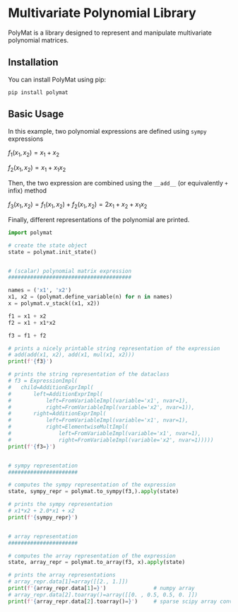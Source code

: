 # Multivariate Polynomial Library

PolyMat is a library designed to represent and manipulate multivariate polynomial matrices.


## Installation

You can install PolyMat using pip:

```
pip install polymat
```

<!-- # Multivariate Polynomial Library

`polymat` is a library designed to represent and manipulate multivariate polynomial matrices.

## Key Features

### Lazy Evaluation

- **Deferred Computation**: `polymat` uses lazy evaluation for building polynomial expressions. This means that polynomial expressions are created incrementally and are only fully computed when necessary.
- **Expression Building**: You can build polynomial expressions using various operators provided by the library.
- **Internal representation**: An internal (sparse) representation is used to save intermediate results.
- **Finalization**: To compute an actual representation of the polynomial matrix, call one of the `to_` methods listed below. 

### Creating a Polynomial Expression

- **From numbers**: Create a polynomial expression from numbers using `polymat.from_` function.
- **From numpy**: Create a polynomial expression from numpy expressions using `polymat.from_` function.
- **From sympy**: Create a polynomial expression from sympy expressions using `polymat.from_` function.

### Combining Polynomial Expressions

- **Block Diagonal**: Create block diagonal matrices of polynomial expressions with `polymat.block_diag`.
- **Horizonal Stacking**: Create multiple polynomial expressions horizontally using `polymat.h_stack`.
- **Kronecker Product**: 
- **Product**: Create a vector containing all elements of the Cartesian product of multiple polynomial expressions using `polymat.product`.
- **Vertical Stacking**: Combine multiple polynomial expressions vertically using `polymat.v_stack`.

### Polynomial Expression Manipulation

- **Arithmetic operations**: Compute addition, subtraction, scalar multiplication, scalar division and matrix multiplication using the `__add__`, `__sub__`, `__mul__`, `__truediv__`, and `__matmul__` methods.
- **Caching**: Cache the intermediate representation of the polynomial expression in the state.
- **Combinations**:
- **Diagonalization**:
- **Differentiation**: Compute derivatives using the `diff` method.
- **Evaluation**: Replace variables within expressions using the `eval` method.
- **Filter vector**:
- **Reshape**: Modify the shape of polynomial matrices with the `reshape` method.
- **Summation**: Sum polynomial expressions using the `sum` method.

### Matrix Representation

- **Matrix Conversion**: Convert polynomial expressions to matrix representations using `polymat.to_array`.
- **Evaluation**: To obtain the actual matrix representation, call the `apply(state)` method after conversion. -->



<!-- ## Usage

To get started with `polymat`, you can: -->


## Basic Usage

In this example, two polynomial expressions are defined using `sympy` expressions

$f_1(x_1, x_2) = x_1 + x_2$

$f_2(x_1, x_2) = x_1 + x_1 x_2$

Then, the two expression are combined using the `__add__` (or equivalently `+` infix) method

$f_3(x_1, x_2) = f_1(x_1, x_2) + f_2(x_1, x_2) = 2 x_1 + x_2 + x_1 x_2$

Finally, different representations of the polynomial are printed.

``` python
import polymat

# create the state object
state = polymat.init_state()


# (scalar) polynomial matrix expression
#######################################

names = ('x1', 'x2')
x1, x2 = (polymat.define_variable(n) for n in names)
x = polymat.v_stack((x1, x2))

f1 = x1 + x2
f2 = x1 + x1*x2

f3 = f1 + f2

# prints a nicely printable string representation of the expression
# add(add(x1, x2), add(x1, mul(x1, x2)))
print(f'{f3}')

# prints the string representation of the dataclass
# f3 = ExpressionImpl(
#   child=AdditionExprImpl(
#       left=AdditionExprImpl(
#           left=FromVariableImpl(variable='x1', nvar=1),
#           right=FromVariableImpl(variable='x2', nvar=1)),
#       right=AdditionExprImpl(
#           left=FromVariableImpl(variable='x1', nvar=1),
#           right=ElementwiseMultImpl(
#               left=FromVariableImpl(variable='x1', nvar=1),
#               right=FromVariableImpl(variable='x2', nvar=1)))))
print(f'{f3=}')


# sympy representation
######################

# computes the sympy representation of the expression
state, sympy_repr = polymat.to_sympy(f3,).apply(state)

# prints the sympy representation
# x1*x2 + 2.0*x1 + x2
print(f'{sympy_repr}')


# array representation
######################

# computes the array representation of the expression
state, array_repr = polymat.to_array(f3, x).apply(state)

# prints the array representations
# array_repr.data[1]=array([[2., 1.]])
print(f'{array_repr.data[1]=}')               # numpy array
# array_repr.data[2].toarray()=array([[0. , 0.5, 0.5, 0. ]])
print(f'{array_repr.data[2].toarray()=}')     # sparse scipy array converted to an numpy array
```
